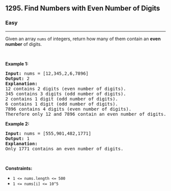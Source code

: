 <h2>1295. Find Numbers with Even Number of Digits</h2><h3>Easy</h3><hr><div style="user-select: auto;">Given an array <code style="user-select: auto;">nums</code> of integers, return how many of them contain an <strong style="user-select: auto;">even number</strong> of digits.
<p style="user-select: auto;">&nbsp;</p>
<p style="user-select: auto;"><strong style="user-select: auto;">Example 1:</strong></p>

<pre style="user-select: auto;"><strong style="user-select: auto;">Input:</strong> nums = [12,345,2,6,7896]
<strong style="user-select: auto;">Output:</strong> 2
<strong style="user-select: auto;">Explanation: 
</strong>12 contains 2 digits (even number of digits).&nbsp;
345 contains 3 digits (odd number of digits).&nbsp;
2 contains 1 digit (odd number of digits).&nbsp;
6 contains 1 digit (odd number of digits).&nbsp;
7896 contains 4 digits (even number of digits).&nbsp;
Therefore only 12 and 7896 contain an even number of digits.
</pre>

<p style="user-select: auto;"><strong style="user-select: auto;">Example 2:</strong></p>

<pre style="user-select: auto;"><strong style="user-select: auto;">Input:</strong> nums = [555,901,482,1771]
<strong style="user-select: auto;">Output:</strong> 1 
<strong style="user-select: auto;">Explanation: </strong>
Only 1771 contains an even number of digits.
</pre>

<p style="user-select: auto;">&nbsp;</p>
<p style="user-select: auto;"><strong style="user-select: auto;">Constraints:</strong></p>

<ul style="user-select: auto;">
	<li style="user-select: auto;"><code style="user-select: auto;">1 &lt;= nums.length &lt;= 500</code></li>
	<li style="user-select: auto;"><code style="user-select: auto;">1 &lt;= nums[i] &lt;= 10^5</code></li>
</ul>
</div>
